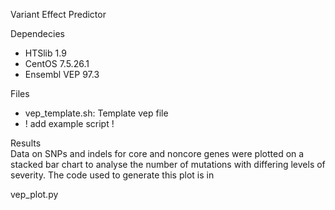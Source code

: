 Variant Effect Predictor

Dependecies
- HTSlib 1.9
- CentOS 7.5.26.1
- Ensembl VEP 97.3



Files      
- vep_template.sh: Template vep file     
-  ! add example script !

Results    
Data on SNPs and indels for core and noncore genes were plotted on a stacked bar chart to analyse the number of mutations with differing levels of severity. The code used to generate this plot is in   
 
vep_plot.py


